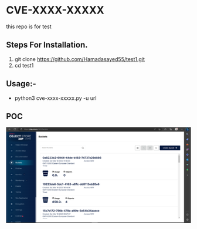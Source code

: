 # CVE-XXXX-XXXXX
this repo is for test  

## Steps For Installation.
  1. git clone https://github.com/Hamadasayed55/test1.git
  2. cd test1

## Usage:-
- python3 cve-xxxx-xxxxx.py -u url

## POC
![POC](./imgs/buckets.PNG)

